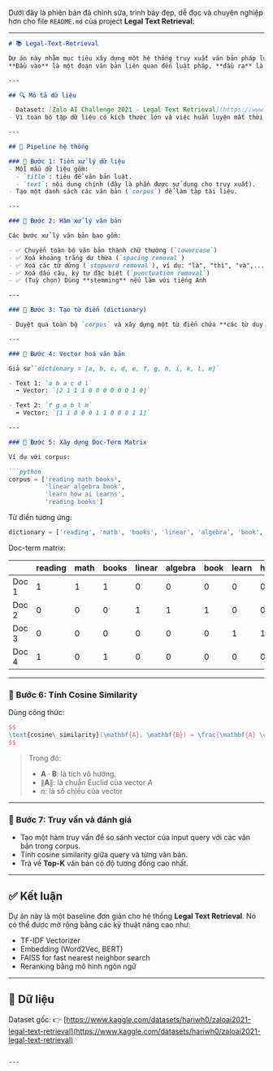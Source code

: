 Dưới đây là phiên bản đã chỉnh sửa, trình bày đẹp, dễ đọc và chuyên nghiệp hơn cho file `README.md` của project **Legal Text Retrieval**:

---

````markdown
# 📚 Legal-Text-Retrieval

Dự án này nhằm mục tiêu xây dựng một hệ thống truy xuất văn bản pháp luật.  
**Đầu vào** là một đoạn văn bản liên quan đến luật pháp, **đầu ra** là nội dung đầy đủ của điều luật phù hợp nhất với đoạn đầu vào đó.

---

## 🔍 Mô tả dữ liệu

- Dataset: [Zalo AI Challenge 2021 - Legal Text Retrieval](https://www.kaggle.com/datasets/hariwh0/zaloai2021-legal-text-retrieval)
- Vì toàn bộ tập dữ liệu có kích thước lớn và việc huấn luyện mất thời gian, nên tui chỉ lấy **1000 đoạn text đầu tiên** để làm mẫu và đưa vào một list để truy vấn.

---

## 🚀 Pipeline hệ thống

### 📌 Bước 1: Tiền xử lý dữ liệu
- Mỗi mẫu dữ liệu gồm:
  - `title`: tiêu đề văn bản luật.
  - `text`: nội dung chính (đây là phần được sử dụng cho truy xuất).
- Tạo một danh sách các văn bản (`corpus`) để làm tập tài liệu.

---

### 📌 Bước 2: Hàm xử lý văn bản

Các bước xử lý văn bản bao gồm:

- ✅ Chuyển toàn bộ văn bản thành chữ thường (`lowercase`)
- ✅ Xoá khoảng trắng dư thừa (`spacing removal`)
- ✅ Xoá các từ dừng (`stopword removal`), ví dụ: "là", "thì", "và",...
- ✅ Xoá dấu câu, ký tự đặc biệt (`punctuation removal`)
- ✅ (Tuỳ chọn) Dùng **stemming** nếu làm với tiếng Anh

---

### 📌 Bước 3: Tạo từ điển (dictionary)

- Duyệt qua toàn bộ `corpus` và xây dựng một từ điển chứa **các từ duy nhất (unique)** xuất hiện trong tập dữ liệu.

---

### 📌 Bước 4: Vector hoá văn bản

Giả sử `dictionary = [a, b, c, d, e, f, g, h, i, k, l, m]`

- Text 1: `a b a c d l`  
  ➡️ Vector: `[2 1 1 1 0 0 0 0 0 0 1 0]`

- Text 2: `f g a b l m`  
  ➡️ Vector: `[1 1 0 0 0 1 1 0 0 0 1 1]`

---

### 📌 Bước 5: Xây dựng Doc-Term Matrix

Ví dụ với corpus:

```python
corpus = ['reading math books',
          'linear algebra book',
          'learn how ai learns',
          'reading books']
````

Từ điển tương ứng:

```python
dictionary = ['reading', 'math', 'books', 'linear', 'algebra', 'book', 'learn', 'how', 'learns']
```

Doc-term matrix:

|       | reading | math | books | linear | algebra | book | learn | how | learns |
| ----- | ------- | ---- | ----- | ------ | ------- | ---- | ----- | --- | ------ |
| Doc 1 | 1       | 1    | 1     | 0      | 0       | 0    | 0     | 0   | 0      |
| Doc 2 | 0       | 0    | 0     | 1      | 1       | 1    | 0     | 0   | 0      |
| Doc 3 | 0       | 0    | 0     | 0      | 0       | 0    | 1     | 1   | 1      |
| Doc 4 | 1       | 0    | 1     | 0      | 0       | 0    | 0     | 0   | 0      |

---

### 📌 Bước 6: Tính Cosine Similarity

Dùng công thức:

```latex
$$
\text{cosine\_similarity}(\mathbf{A}, \mathbf{B}) = \frac{\mathbf{A} \cdot \mathbf{B}}{\|\mathbf{A}\| \cdot \|\mathbf{B}\|} = \frac{\sum_{i=1}^n A_i B_i}{\sqrt{\sum_{i=1}^n A_i^2} \cdot \sqrt{\sum_{i=1}^n B_i^2}}
$$
```

> Trong đó:
>
> * $\mathbf{A} \cdot \mathbf{B}$: là tích vô hướng.
> * $\|\mathbf{A}\|$: là chuẩn Euclid của vector $A$
> * $n$: là số chiều của vector

---

### 📌 Bước 7: Truy vấn và đánh giá

* Tạo một hàm truy vấn để so sánh vector của input query với các văn bản trong corpus.
* Tính cosine similarity giữa query và từng văn bản.
* Trả về **Top-K** văn bản có độ tương đồng cao nhất.

---

## ✅ Kết luận

Dự án này là một baseline đơn giản cho hệ thống **Legal Text Retrieval**.
Nó có thể được mở rộng bằng các kỹ thuật nâng cao như:

* TF-IDF Vectorizer
* Embedding (Word2Vec, BERT)
* FAISS for fast nearest neighbor search
* Reranking bằng mô hình ngôn ngữ

---

## 📂 Dữ liệu

Dataset gốc:
👉 [https://www.kaggle.com/datasets/hariwh0/zaloai2021-legal-text-retrieval](https://www.kaggle.com/datasets/hariwh0/zaloai2021-legal-text-retrieval)

```

---
